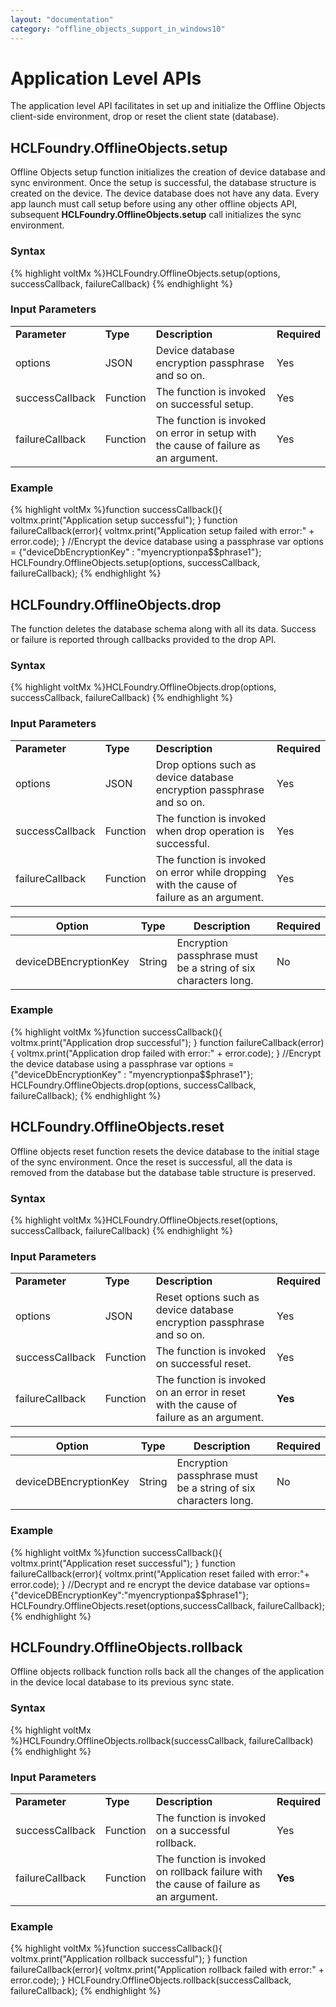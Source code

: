 ```yaml
---
layout: "documentation"
category: "offline_objects_support_in_windows10"
---
```

                            

Application Level APIs
======================

The application level API facilitates in set up and initialize the Offline Objects client-side environment, drop or reset the client state (database).

HCLFoundry.OfflineObjects.setup
------------------------------------

Offline Objects setup function initializes the creation of device database and sync environment. Once the setup is successful, the database structure is created on the device. The device database does not have any data. Every app launch must call setup before using any other offline objects API, subsequent **HCLFoundry.OfflineObjects.setup** call initializes the sync environment.

### Syntax

{% highlight voltMx %}HCLFoundry.OfflineObjects.setup(options, successCallback, failureCallback)
{% endhighlight %}

### Input Parameters

<table style="mc-table-style: url('Resources/TableStyles/Basic.css');margin-left: 0;margin-right: auto;width: 100%;" class="TableStyle-Basic" cellspacing="0"><colgroup><col class="TableStyle-Basic-Column-Column1"> <col class="TableStyle-Basic-Column-Column1" style="width: 64px;"> <col class="TableStyle-Basic-Column-Column1"> <col class="TableStyle-Basic-Column-Column1"></colgroup><tbody><tr class="TableStyle-Basic-Body-Body1"><td style="font-weight: bold;" class="TableStyle-Basic-BodyE-Column1-Body1">Parameter</td><td class="TableStyle-Basic-BodyE-Column1-Body1" style="font-weight: bold;">Type</td><td style="font-weight: bold;" class="TableStyle-Basic-BodyE-Column1-Body1">Description</td><td class="TableStyle-Basic-BodyD-Column1-Body1" style="font-weight: bold;">Required</td></tr><tr class="TableStyle-Basic-Body-Body1"><td style="font-weight: normal;" class="TableStyle-Basic-BodyE-Column1-Body1">options</td><td class="TableStyle-Basic-BodyE-Column1-Body1" style="font-weight: normal;">JSON</td><td style="font-weight: normal;" class="TableStyle-Basic-BodyE-Column1-Body1">Device database encryption passphrase and so on.</td><td class="TableStyle-Basic-BodyD-Column1-Body1" style="font-weight: normal;">Yes</td></tr><tr class="TableStyle-Basic-Body-Body1"><td class="TableStyle-Basic-BodyE-Column1-Body1">successCallback</td><td class="TableStyle-Basic-BodyE-Column1-Body1">Function</td><td class="TableStyle-Basic-BodyE-Column1-Body1">The function is invoked on successful setup.</td><td class="TableStyle-Basic-BodyD-Column1-Body1">Yes</td></tr><tr class="TableStyle-Basic-Body-Body1"><td class="TableStyle-Basic-BodyB-Column1-Body1">failureCallback</td><td class="TableStyle-Basic-BodyB-Column1-Body1">Function</td><td class="TableStyle-Basic-BodyB-Column1-Body1">The function is invoked on error in setup with the cause of failure as an argument.</td><td class="TableStyle-Basic-BodyA-Column1-Body1" style="font-weight: normal;">Yes</td></tr></tbody></table>

### Example

{% highlight voltMx %}function successCallback(){
    voltmx.print("Application setup successful");
}
function failureCallback(error){
    voltmx.print("Application setup failed with error:" + error.code);
}
//Encrypt the device database using a passphrase
var options = {"deviceDbEncryptionKey" : "myencryptionpa$$phrase1"};
HCLFoundry.OfflineObjects.setup(options, successCallback, failureCallback);
{% endhighlight %}

HCLFoundry.OfflineObjects.drop
-----------------------------------

The function deletes the database schema along with all its data. Success or failure is reported through callbacks provided to the drop API.

### Syntax

{% highlight voltMx %}HCLFoundry.OfflineObjects.drop(options, successCallback, failureCallback)
{% endhighlight %}

### Input Parameters

<table style="mc-table-style: url('Resources/TableStyles/Basic.css');margin-left: 0;margin-right: auto;width: 100%;" class="TableStyle-Basic" cellspacing="0"><colgroup><col class="TableStyle-Basic-Column-Column1"> <col class="TableStyle-Basic-Column-Column1" style="width: 64px;"> <col class="TableStyle-Basic-Column-Column1"> <col class="TableStyle-Basic-Column-Column1"></colgroup><tbody><tr class="TableStyle-Basic-Body-Body1"><td style="font-weight: bold;" class="TableStyle-Basic-BodyE-Column1-Body1">Parameter</td><td class="TableStyle-Basic-BodyE-Column1-Body1" style="font-weight: bold;">Type</td><td style="font-weight: bold;" class="TableStyle-Basic-BodyE-Column1-Body1">Description</td><td class="TableStyle-Basic-BodyD-Column1-Body1" style="font-weight: bold;">Required</td></tr><tr class="TableStyle-Basic-Body-Body1"><td style="font-weight: normal;" class="TableStyle-Basic-BodyE-Column1-Body1">options</td><td class="TableStyle-Basic-BodyE-Column1-Body1" style="font-weight: normal;">JSON</td><td style="font-weight: normal;" class="TableStyle-Basic-BodyE-Column1-Body1">Drop options such as device database encryption passphrase and so on.</td><td class="TableStyle-Basic-BodyD-Column1-Body1" style="font-weight: normal;">Yes</td></tr><tr class="TableStyle-Basic-Body-Body1"><td class="TableStyle-Basic-BodyE-Column1-Body1">successCallback</td><td class="TableStyle-Basic-BodyE-Column1-Body1">Function</td><td class="TableStyle-Basic-BodyE-Column1-Body1">The function is invoked when drop operation is successful.</td><td class="TableStyle-Basic-BodyD-Column1-Body1">Yes</td></tr><tr class="TableStyle-Basic-Body-Body1"><td class="TableStyle-Basic-BodyB-Column1-Body1">failureCallback</td><td class="TableStyle-Basic-BodyB-Column1-Body1">Function</td><td class="TableStyle-Basic-BodyB-Column1-Body1">The function is invoked on error while dropping with the cause of failure as an argument.</td><td class="TableStyle-Basic-BodyA-Column1-Body1" style="font-weight: normal;">Yes</td></tr></tbody></table>

  
| Option | Type | Description | Required |
| --- | --- | --- | --- |
| deviceDBEncryptionKey | String | Encryption passphrase must be a string of six characters long. | No |

### Example

{% highlight voltMx %}function successCallback(){
  voltmx.print("Application drop successful");
}
function failureCallback(error){
  voltmx.print("Application drop failed with error:" + error.code);
}
//Encrypt the device database using a passphrase
var options = {"deviceDbEncryptionKey" : "myencryptionpa$$phrase1"};
HCLFoundry.OfflineObjects.drop(options, successCallback, failureCallback);
{% endhighlight %}

HCLFoundry.OfflineObjects.reset
------------------------------------

Offline objects reset function resets the device database to the initial stage of the sync environment. Once the reset is successful, all the data is removed from the database but the database table structure is preserved.

### Syntax

{% highlight voltMx %}HCLFoundry.OfflineObjects.reset(options, successCallback, failureCallback)
{% endhighlight %}

### Input Parameters

<table style="mc-table-style: url('Resources/TableStyles/Basic.css');margin-left: 0;margin-right: auto;width: 100%;" class="TableStyle-Basic" cellspacing="0"><colgroup><col class="TableStyle-Basic-Column-Column1"> <col class="TableStyle-Basic-Column-Column1" style="width: 64px;"> <col class="TableStyle-Basic-Column-Column1"> <col class="TableStyle-Basic-Column-Column1"></colgroup><tbody><tr class="TableStyle-Basic-Body-Body1"><td style="font-weight: bold;" class="TableStyle-Basic-BodyE-Column1-Body1">Parameter</td><td class="TableStyle-Basic-BodyE-Column1-Body1" style="font-weight: bold;">Type</td><td style="font-weight: bold;" class="TableStyle-Basic-BodyE-Column1-Body1">Description</td><td class="TableStyle-Basic-BodyD-Column1-Body1" style="font-weight: bold;">Required</td></tr><tr class="TableStyle-Basic-Body-Body1"><td style="font-weight: normal;" class="TableStyle-Basic-BodyE-Column1-Body1">options</td><td class="TableStyle-Basic-BodyE-Column1-Body1" style="font-weight: normal;">JSON</td><td style="font-weight: normal;" class="TableStyle-Basic-BodyE-Column1-Body1">Reset options such as device database encryption passphrase and so on.</td><td class="TableStyle-Basic-BodyD-Column1-Body1" style="font-weight: normal;">Yes</td></tr><tr class="TableStyle-Basic-Body-Body1"><td class="TableStyle-Basic-BodyE-Column1-Body1">successCallback</td><td class="TableStyle-Basic-BodyE-Column1-Body1">Function</td><td class="TableStyle-Basic-BodyE-Column1-Body1">The function is invoked on successful reset.</td><td class="TableStyle-Basic-BodyD-Column1-Body1">Yes</td></tr><tr class="TableStyle-Basic-Body-Body1"><td class="TableStyle-Basic-BodyB-Column1-Body1">failureCallback</td><td class="TableStyle-Basic-BodyB-Column1-Body1">Function</td><td class="TableStyle-Basic-BodyB-Column1-Body1">The function is invoked on an error in reset with the cause of failure as an argument.</td><td class="TableStyle-Basic-BodyA-Column1-Body1" style="font-weight: bold;">Yes</td></tr></tbody></table>

  
| Option | Type | Description | Required |
| --- | --- | --- | --- |
| deviceDBEncryptionKey | String | Encryption passphrase must be a string of six characters long. | No |

### Example

{% highlight voltMx %}function successCallback(){
  voltmx.print("Application reset successful");
} 
function failureCallback(error){
   voltmx.print("Application reset failed with error:"+ error.code);
} 
//Decrypt and re encrypt the device database
var options={"deviceDBEncryptionKey":"myencryptionpa$$phrase1"};
HCLFoundry.OfflineObjects.reset(options,successCallback, failureCallback);
{% endhighlight %}

HCLFoundry.OfflineObjects.rollback
---------------------------------------

Offline objects rollback function rolls back all the changes of the application in the device local database to its previous sync state.

### Syntax

{% highlight voltMx %}HCLFoundry.OfflineObjects.rollback(successCallback, failureCallback)
{% endhighlight %}

### Input Parameters

<table style="mc-table-style: url('Resources/TableStyles/Basic.css');margin-left: 0;margin-right: auto;width: 100%;" class="TableStyle-Basic" cellspacing="0"><colgroup><col class="TableStyle-Basic-Column-Column1"> <col class="TableStyle-Basic-Column-Column1" style="width: 64px;"> <col class="TableStyle-Basic-Column-Column1"> <col class="TableStyle-Basic-Column-Column1"></colgroup><tbody><tr class="TableStyle-Basic-Body-Body1"><td style="font-weight: bold;" class="TableStyle-Basic-BodyE-Column1-Body1">Parameter</td><td class="TableStyle-Basic-BodyE-Column1-Body1" style="font-weight: bold;">Type</td><td style="font-weight: bold;" class="TableStyle-Basic-BodyE-Column1-Body1">Description</td><td class="TableStyle-Basic-BodyD-Column1-Body1" style="font-weight: bold;">Required</td></tr><tr class="TableStyle-Basic-Body-Body1"><td class="TableStyle-Basic-BodyE-Column1-Body1">successCallback</td><td class="TableStyle-Basic-BodyE-Column1-Body1">Function</td><td class="TableStyle-Basic-BodyE-Column1-Body1">The function is invoked on a successful rollback.</td><td class="TableStyle-Basic-BodyD-Column1-Body1">Yes</td></tr><tr class="TableStyle-Basic-Body-Body1"><td class="TableStyle-Basic-BodyB-Column1-Body1">failureCallback</td><td class="TableStyle-Basic-BodyB-Column1-Body1">Function</td><td class="TableStyle-Basic-BodyB-Column1-Body1">The function is invoked on rollback failure with the cause of failure as an argument.</td><td class="TableStyle-Basic-BodyA-Column1-Body1" style="font-weight: bold;">Yes</td></tr></tbody></table>

### Example

{% highlight voltMx %}function successCallback(){ 
    voltmx.print("Application rollback successful");
} 
function failureCallback(error){
    voltmx.print("Application rollback failed with error:" + error.code);
}
HCLFoundry.OfflineObjects.rollback(successCallback, failureCallback);
{% endhighlight %}
